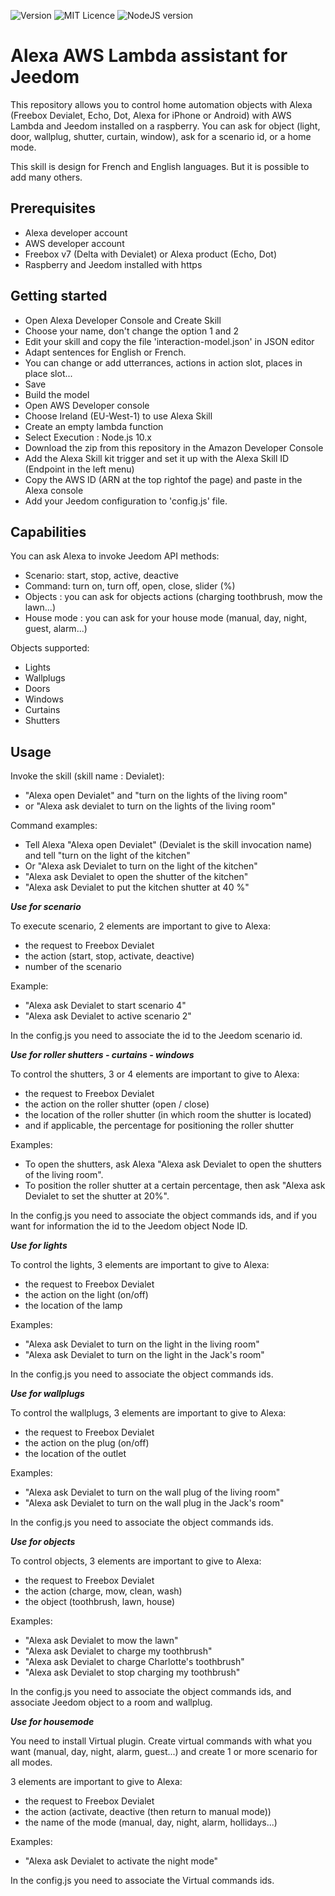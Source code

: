 
![Version](https://img.shields.io/badge/Version-v1.3-brightblue) ![MIT Licence](https://img.shields.io/badge/License-MIT-brightgreen)
![NodeJS version](https://img.shields.io/badge/NodeJS-v20.x-green.svg) 
<!--
![Dev status](https://img.shields.io/badge/status-development-orange.svg)
-->


# Alexa AWS Lambda assistant for Jeedom

This repository allows you to control home automation objects with Alexa (Freebox Devialet, Echo, Dot, Alexa for iPhone or Android) with AWS Lambda and Jeedom installed on a raspberry. 
You can ask for object (light, door, wallplug, shutter, curtain, window), ask for a scenario id, or a home mode.

This skill is design for French and English languages. But it is possible to add many others.

**Prerequisites**
-------------
- Alexa developer account
- AWS developer account
- Freebox v7 (Delta with Devialet) or Alexa product (Echo, Dot)
- Raspberry and Jeedom installed with https


**Getting started**
-------------
- Open Alexa Developer Console and Create Skill
- Choose your name, don't change the option 1 and 2 
- Edit your skill and copy the file 'interaction-model.json' in JSON editor
- Adapt sentences for English or French.
- You can change or add utterrances, actions in action slot, places in place slot...
- Save
- Build the model
- Open AWS Developer console
- Choose Ireland (EU-West-1) to use Alexa Skill
- Create an empty lambda function
- Select Execution : Node.js 10.x
- Download the zip from this repository in the Amazon Developer Console
- Add the Alexa Skill kit trigger and set it up with the Alexa Skill ID (Endpoint in the left menu)
- Copy the AWS ID (ARN at the top rightof the page) and paste in the Alexa console
- Add your Jeedom configuration to 'config.js' file.

**Capabilities**
-------------
You can ask Alexa to invoke Jeedom API methods:
- Scenario: start, stop, active, deactive
- Command: turn on, turn off, open, close, slider (%)
- Objects : you can ask for objects actions (charging toothbrush, mow the lawn...)
- House mode : you can ask for your house mode (manual, day, night, guest, alarm...)


Objects supported:
- Lights
- Wallplugs
- Doors
- Windows
- Curtains
- Shutters


**Usage**
-------------
Invoke the skill (skill name : Devialet):
- "Alexa open Devialet" and "turn on the lights of the living room"
- or "Alexa ask devialet to turn on the lights of the living room"

Command examples:
- Tell Alexa "Alexa open Devialet" (Devialet is the skill invocation name) and tell "turn on the light of the kitchen"
- Or "Alexa ask Devialet to turn on the light of the kitchen"
- "Alexa ask Devialet to open the shutter of the kitchen"
- "Alexa ask Devialet to put the kitchen shutter at 40 %"


***Use for scenario***

To execute scenario, 2 elements are important to give to Alexa:
- the request to Freebox Devialet
- the action (start, stop, activate, deactive)
- number of the scenario

Example:
- "Alexa ask Devialet to start scenario 4"
- "Alexa ask Devialet to active scenario 2"

In the config.js you need to associate the id to the Jeedom scenario id.

***Use for roller shutters - curtains - windows***

To control the shutters, 3 or 4 elements are important to give to Alexa: 
- the request to Freebox Devialet
- the action on the roller shutter (open / close)
- the location of the roller shutter (in which room the shutter is located)
- and if applicable, the percentage for positioning the roller shutter

Examples: 
- To open the shutters, ask Alexa "Alexa ask Devialet to open the shutters of the living room".
- To position the roller shutter at a certain percentage, then ask "Alexa ask Devialet to set the shutter at 20%".

In the config.js you need to associate the object commands ids, and if you want for information the id to the Jeedom object Node ID.

***Use for lights***

To control the lights, 3 elements are important to give to Alexa: 
- the request to Freebox Devialet
- the action on the light (on/off)
- the location of the lamp

Examples: 
- "Alexa ask Devialet to turn on the light in the living room"
- "Alexa ask Devialet to turn on the light in the Jack's room"

In the config.js you need to associate the object commands ids.

***Use for wallplugs***

To control the wallplugs, 3 elements are important to give to Alexa: 
- the request to Freebox Devialet
- the action on the plug (on/off)
- the location of the outlet

Examples: 
- "Alexa ask Devialet to turn on the wall plug of the living room"
- "Alexa ask Devialet to turn on the wall plug in the Jack's room"

In the config.js you need to associate the object commands ids.

***Use for objects***

To control objects, 3 elements are important to give to Alexa: 
- the request to Freebox Devialet
- the action (charge, mow, clean, wash)
- the object (toothbrush, lawn, house)

Examples: 
- "Alexa ask Devialet to mow the lawn"
- "Alexa ask Devialet to charge my toothbrush"
- "Alexa ask Devialet to charge Charlotte's toothbrush"
- "Alexa ask Devialet to stop charging my toothbrush"

In the config.js you need to associate the object commands ids, and associate Jeedom object to a room and wallplug.

***Use for housemode***

You need to install Virtual plugin.
Create virtual commands with what you want (manual, day, night, alarm, guest...) and create 1 or more scenario for all modes.

3 elements are important to give to Alexa: 
- the request to Freebox Devialet
- the action (activate, deactive (then return to manual mode))
- the name of the mode (manual, day, night, alarm, hollidays...)

Examples: 
- "Alexa ask Devialet to activate the night mode"

In the config.js you need to associate the Virtual commands ids.
